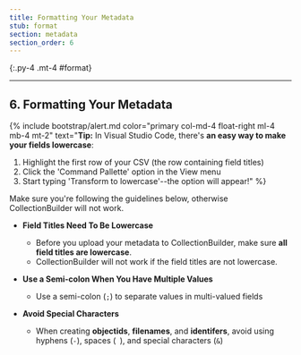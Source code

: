 ```yaml
---
title: Formatting Your Metadata
stub: format
section: metadata
section_order: 6
---
```


{:.py-4 .mt-4 #format}
***

## 6. Formatting Your Metadata
{% include bootstrap/alert.md color="primary col-md-4 float-right ml-4 mb-4 mt-2" text="**Tip:** In Visual Studio Code, there's **an easy way to make your fields lowercase**: 
1. Highlight the first row of your CSV (the row containing field titles) 
2. Click the 'Command Pallette' option in the View menu 
3. Start typing 'Transform to lowercase'--the option will appear!" %}

Make sure you're following the guidelines below, otherwise CollectionBuilder will not work.

- **Field Titles Need To Be Lowercase**
    - Before you upload your metadata to CollectionBuilder, make sure **all field titles are lowercase**.
    - CollectionBuilder will not work if the field titles are not lowercase. 

- **Use a Semi-colon When You Have Multiple Values**
    - Use a semi-colon (`;`) to separate values in multi-valued fields

- **Avoid Special Characters**
    - When creating **objectids**, **filenames**, and **identifers**, avoid using hyphens (`-`), spaces (` `), and special characters (`&`)

